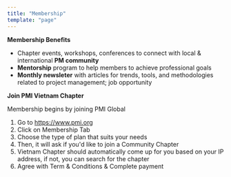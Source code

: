 ```yaml
---
title: "Membership"
template: "page"
---
```

**Membership Benefits**
- Chapter events, workshops, conferences to connect with local & international **PM community**
- **Mentorship** program to help members to achieve professional goals
- **Monthly newsleter** with articles for trends, tools, and methodologies related to project management; job opportunity 

**Join PMI Vietnam Chapter**

Membership begins by joining PMI Global
1. Go to <https://www.pmi.org>
2. Click on Membership Tab
3. Choose the type of plan that suits your needs 
4. Then, it will ask if you'd like to join a Community Chapter
5. Vietnam Chapter should automatically come up for you based on your IP address, if not, you can search for the chapter 
6. Agree with Term & Conditions & Complete payment 


